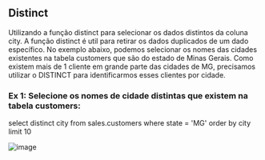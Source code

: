 ## Distinct 
Utilizando a função distinct para selecionar os dados distintos da coluna city. A função distinct é util para retirar os dados duplicados de um dado específico. No exemplo abaixo, podemos selecionar os nomes das cidades existentes na tabela customers que são do estado de Minas Gerais. Como existem mais de 1 cliente em grande parte das cidades de MG, precisamos utilizar o DISTINCT para identificarmos esses clientes por cidade.

 ### Ex 1: Selecione os nomes de cidade distintas que existem na tabela customers:

select distinct city
from sales.customers
where state = 'MG'
order by city limit 10


![image](https://github.com/jucafernando/estudo_sql/assets/21082881/99712aaa-8492-4c74-a3e0-ecf1d0414a0c)


